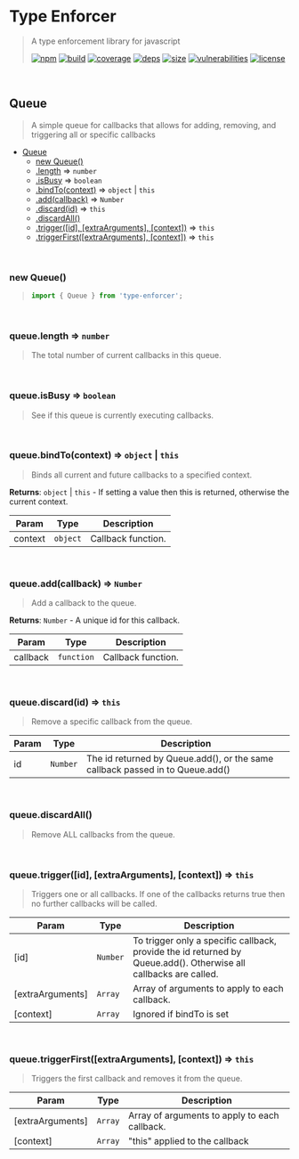 # Type Enforcer

> A type enforcement library for javascript
>
> [![npm][npm]][npm-url]
[![build][build]][build-url]
[![coverage][coverage]][coverage-url]
[![deps][deps]][deps-url]
[![size][size]][size-url]
[![vulnerabilities][vulnerabilities]][vulnerabilities-url]
[![license][license]][license-url]


<br><a name="Queue"></a>

## Queue
> A simple queue for callbacks that allows for adding, removing, and triggering all or specific callbacks


* [Queue](#Queue)
    * [new Queue()](#new_Queue_new)
    * [.length](#Queue+length) ⇒ <code>number</code>
    * [.isBusy](#Queue+isBusy) ⇒ <code>boolean</code>
    * [.bindTo(context)](#Queue+bindTo) ⇒ <code>object</code> \| <code>this</code>
    * [.add(callback)](#Queue+add) ⇒ <code>Number</code>
    * [.discard(id)](#Queue+discard) ⇒ <code>this</code>
    * [.discardAll()](#Queue+discardAll)
    * [.trigger([id], [extraArguments], [context])](#Queue+trigger) ⇒ <code>this</code>
    * [.triggerFirst([extraArguments], [context])](#Queue+triggerFirst) ⇒ <code>this</code>


<br><a name="new_Queue_new"></a>

### new Queue()
> ``` javascript
> import { Queue } from 'type-enforcer';
> ```


<br><a name="Queue+length"></a>

### queue.length ⇒ <code>number</code>
> The total number of current callbacks in this queue.


<br><a name="Queue+isBusy"></a>

### queue.isBusy ⇒ <code>boolean</code>
> See if this queue is currently executing callbacks.


<br><a name="Queue+bindTo"></a>

### queue.bindTo(context) ⇒ <code>object</code> \| <code>this</code>
> Binds all current and future callbacks to a specified context.

**Returns**: <code>object</code> \| <code>this</code> - If setting a value then this is returned, otherwise the current context.  

| Param | Type | Description |
| --- | --- | --- |
| context | <code>object</code> | Callback function. |


<br><a name="Queue+add"></a>

### queue.add(callback) ⇒ <code>Number</code>
> Add a callback to the queue.

**Returns**: <code>Number</code> - A unique id for this callback.  

| Param | Type | Description |
| --- | --- | --- |
| callback | <code>function</code> | Callback function. |


<br><a name="Queue+discard"></a>

### queue.discard(id) ⇒ <code>this</code>
> Remove a specific callback from the queue.


| Param | Type | Description |
| --- | --- | --- |
| id | <code>Number</code> | The id returned by Queue.add(), or the same callback passed in to Queue.add() |


<br><a name="Queue+discardAll"></a>

### queue.discardAll()
> Remove ALL callbacks from the queue.


<br><a name="Queue+trigger"></a>

### queue.trigger([id], [extraArguments], [context]) ⇒ <code>this</code>
> Triggers one or all callbacks. If one of the callbacks returns true then no further callbacks will be called.


| Param | Type | Description |
| --- | --- | --- |
| [id] | <code>Number</code> | To trigger only a specific callback, provide the id returned by Queue.add().    Otherwise all callbacks are called. |
| [extraArguments] | <code>Array</code> | Array of arguments to apply to each callback. |
| [context] | <code>Array</code> | Ignored if bindTo is set |


<br><a name="Queue+triggerFirst"></a>

### queue.triggerFirst([extraArguments], [context]) ⇒ <code>this</code>
> Triggers the first callback and removes it from the queue.


| Param | Type | Description |
| --- | --- | --- |
| [extraArguments] | <code>Array</code> | Array of arguments to apply to each callback. |
| [context] | <code>Array</code> | "this" applied to the callback |


[npm]: https://img.shields.io/npm/v/type-enforcer.svg
[npm-url]: https://npmjs.com/package/type-enforcer
[build]: https://travis-ci.org/DarrenPaulWright/type-enforcer.svg?branch&#x3D;master
[build-url]: https://travis-ci.org/DarrenPaulWright/type-enforcer
[coverage]: https://coveralls.io/repos/github/DarrenPaulWright/type-enforcer/badge.svg?branch&#x3D;master
[coverage-url]: https://coveralls.io/github/DarrenPaulWright/type-enforcer?branch&#x3D;master
[deps]: https://david-dm.org/darrenpaulwright/type-enforcer.svg
[deps-url]: https://david-dm.org/darrenpaulwright/type-enforcer
[size]: https://packagephobia.now.sh/badge?p&#x3D;type-enforcer
[size-url]: https://packagephobia.now.sh/result?p&#x3D;type-enforcer
[vulnerabilities]: https://snyk.io/test/github/DarrenPaulWright/type-enforcer/badge.svg?targetFile&#x3D;package.json
[vulnerabilities-url]: https://snyk.io/test/github/DarrenPaulWright/type-enforcer?targetFile&#x3D;package.json
[license]: https://img.shields.io/github/license/DarrenPaulWright/type-enforcer.svg
[license-url]: https://npmjs.com/package/type-enforcer/LICENSE.md
